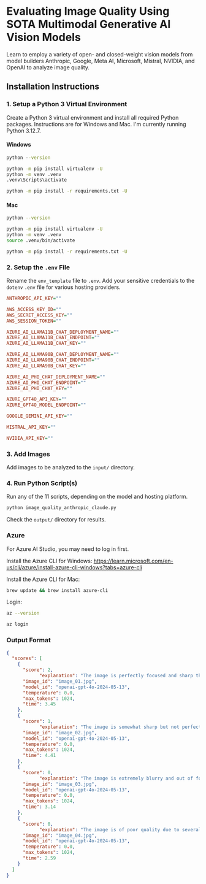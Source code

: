 # Evaluating Image Quality Using SOTA Multimodal Generative AI Vision Models

Learn to employ a variety of open- and closed-weight vision models from model builders Anthropic, Google, Meta AI, Microsoft, Mistral, NVIDIA, and OpenAI to analyze image quality.

## Installation Instructions

### 1. Setup a Python 3 Virtual Environment

Create a Python 3 virtual environment and install all required Python packages. Instructions are for Windows and Mac. I'm currently running Python 3.12.7.

#### Windows

```bat
python --version

python -m pip install virtualenv -U
python -m venv .venv
.venv\Scripts\activate

python -m pip install -r requirements.txt -U
```

#### Mac

```sh
python --version

python -m pip install virtualenv -U
python -m venv .venv
source .venv/bin/activate

python -m pip install -r requirements.txt -U
```

### 2. Setup the `.env` File

Rename the `env_template` file to `.env`. Add your sensitive credentials to the `dotenv` `.env` file for various hosting providers.

```ini
ANTHROPIC_API_KEY=""

AWS_ACCESS_KEY_ID=""
AWS_SECRET_ACCESS_KEY=""
AWS_SESSION_TOKEN=""

AZURE_AI_LLAMA11B_CHAT_DEPLOYMENT_NAME=""
AZURE_AI_LLAMA11B_CHAT_ENDPOINT=""
AZURE_AI_LLAMA11B_CHAT_KEY=""

AZURE_AI_LLAMA90B_CHAT_DEPLOYMENT_NAME=""
AZURE_AI_LLAMA90B_CHAT_ENDPOINT=""
AZURE_AI_LLAMA90B_CHAT_KEY=""

AZURE_AI_PHI_CHAT_DEPLOYMENT_NAME=""
AZURE_AI_PHI_CHAT_ENDPOINT=""
AZURE_AI_PHI_CHAT_KEY=""

AZURE_GPT4O_API_KEY=""
AZURE_GPT4O_MODEL_ENDPOINT=""

GOOGLE_GEMINI_API_KEY=""

MISTRAL_API_KEY=""

NVIDIA_API_KEY=""
```

### 3. Add Images

Add images to be analyzed to the `input/` directory.

### 4. Run Python Script(s)

Run any of the 11 scripts, depending on the model and hosting platform.

```sh
python image_quality_anthropic_claude.py
```

Check the `output/` directory for results.

### Azure

For Azure AI Studio, you may need to log in first.

Install the Azure CLI for Windows: <https://learn.microsoft.com/en-us/cli/azure/install-azure-cli-windows?tabs=azure-cli>

Install the Azure CLI for Mac:

```sh
brew update && brew install azure-cli
```

Login:

```sh
az --version

az login
```

### Output Format

```json
{
  "scores": [
    {
      "score": 2,
            "explanation": "The image is perfectly focused and sharp throughout. The exposure is ideal with excellent dynamic range, and there is minimal to no visible noise or grain. The composition and framing are excellent, capturing the entire bathroom area effectively. The resolution is high with crisp details, and the color reproduction is accurate and vibrant. The lighting is well-balanced, and there are no visible artifacts or distortions. The color balance and white point are correct.",
      "image_id": "image_01.jpg",
      "model_id": "openai-gpt-4o-2024-05-13",
      "temperature": 0.0,
      "max_tokens": 1024,
      "time": 3.45
    },
    {
      "score": 1,
            "explanation": "The image is somewhat sharp but not perfectly focused. The exposure is slightly underexposed, and there is noticeable but not excessive noise. The composition is decent, with the subject well-framed, but there is room for improvement. The resolution is adequate for general viewing, and the color reproduction is acceptable. There are no visible artifacts or distortions, and the color balance is mostly correct, though there are minor issues.",
      "image_id": "image_02.jpg",
      "model_id": "openai-gpt-4o-2024-05-13",
      "temperature": 0.0,
      "max_tokens": 1024,
      "time": 4.41
    },
    {
      "score": 0,
            "explanation": "The image is extremely blurry and out of focus, particularly in the background. The exposure is poor, with the fire being overexposed and the surrounding area underexposed. There is noticeable noise and grain, and the composition is not ideal. The resolution appears low, and there are significant color issues due to the lighting conditions. Overall, the image quality is poor and does not meet the criteria for higher scores.",
      "image_id": "image_03.jpg",
      "model_id": "openai-gpt-4o-2024-05-13",
      "temperature": 0.0,
      "max_tokens": 1024,
      "time": 3.14
    },
    {
      "score": 0,
            "explanation": "The image is of poor quality due to several factors: it is overexposed, resulting in loss of detail in the white areas of the birds. The composition is poor, with the fence obstructing the view and creating a distracting pattern. The image also appears to have noise and grain, and the overall resolution is low, leading to a lack of crisp details. Additionally, the color balance is off, with a significant color shift. These issues make it difficult to evaluate the quality of the image based on the provided criteria.",
      "image_id": "image_04.jpg",
      "model_id": "openai-gpt-4o-2024-05-13",
      "temperature": 0.0,
      "max_tokens": 1024,
      "time": 2.59
    }
  ]
}
```
